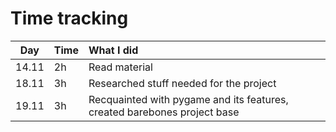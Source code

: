 # Time tracking

| Day   | Time | What I did |
| :----:|:-----| :-----|
| 14.11 | 2h   | Read material |
| 18.11 | 3h   | Researched stuff needed for the project |
| 19.11 | 3h   | Recquainted with pygame and its features, created barebones project base |
